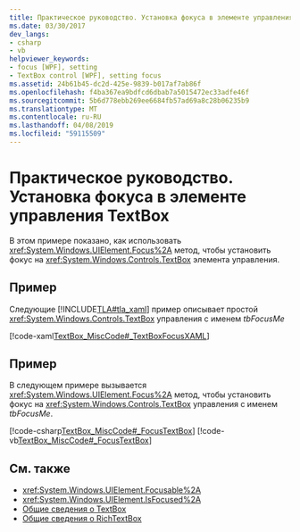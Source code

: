 ```yaml
---
title: Практическое руководство. Установка фокуса в элементе управления TextBox
ms.date: 03/30/2017
dev_langs:
- csharp
- vb
helpviewer_keywords:
- focus [WPF], setting
- TextBox control [WPF], setting focus
ms.assetid: 24b61b45-dc2d-425e-9839-b017af7ab86f
ms.openlocfilehash: f4ba367ea9bdfcd6dbab7a5015472ec33adfe46f
ms.sourcegitcommit: 5b6d778ebb269ee6684fb57ad69a8c28b06235b9
ms.translationtype: MT
ms.contentlocale: ru-RU
ms.lasthandoff: 04/08/2019
ms.locfileid: "59115509"
---
```

# <a name="how-to-set-focus-in-a-textbox-control"></a>Практическое руководство. Установка фокуса в элементе управления TextBox
В этом примере показано, как использовать <xref:System.Windows.UIElement.Focus%2A> метод, чтобы установить фокус на <xref:System.Windows.Controls.TextBox> элемента управления.  
  
## <a name="example"></a>Пример  
 Следующие [!INCLUDE[TLA#tla_xaml](../../../../includes/tlasharptla-xaml-md.md)] пример описывает простой <xref:System.Windows.Controls.TextBox> управления с именем *tbFocusMe*  
  
 [!code-xaml[TextBox_MiscCode#_TextBoxFocusXAML](~/samples/snippets/csharp/VS_Snippets_Wpf/TextBox_MiscCode/CSharp/Window1.xaml#_textboxfocusxaml)]  
  
## <a name="example"></a>Пример  
 В следующем примере вызывается <xref:System.Windows.UIElement.Focus%2A> метод, чтобы установить фокус на <xref:System.Windows.Controls.TextBox> управления с именем *tbFocusMe*.  
  
 [!code-csharp[TextBox_MiscCode#_FocusTextBox](~/samples/snippets/csharp/VS_Snippets_Wpf/TextBox_MiscCode/CSharp/Window1.xaml.cs#_focustextbox)]
 [!code-vb[TextBox_MiscCode#_FocusTextBox](~/samples/snippets/visualbasic/VS_Snippets_Wpf/TextBox_MiscCode/VisualBasic/Window1.xaml.vb#_focustextbox)]  
  
## <a name="see-also"></a>См. также

- <xref:System.Windows.UIElement.Focusable%2A>
- <xref:System.Windows.UIElement.IsFocused%2A>
- [Общие сведения о TextBox](textbox-overview.md)
- [Общие сведения о RichTextBox](richtextbox-overview.md)
